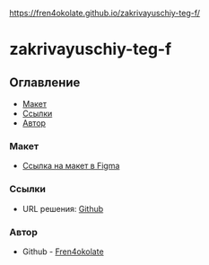 https://fren4okolate.github.io/zakrivayuschiy-teg-f/

# zakrivayuschiy-teg-f

## Оглавление 

- [Макет](#макет)
- [Ссылки](#ссылки)
- [Автор](#автор)

### Макет
- [Ссылка на макет в Figma](https://www.figma.com/design/w2xSZuydbaTSe0GyNHBWeo/4-спринт.-Проектная-работа?node-id=0-1&p=f&t=caALm8s1Qgtrqn0d-0)

### Ссылки

- URL решения: [Github](https://github.com/Fren4okolate/zakrivayuschiy-teg-f)

### Автор
 
  - Github - [Fren4okolate](https://github.com/Fren4okolate/)

